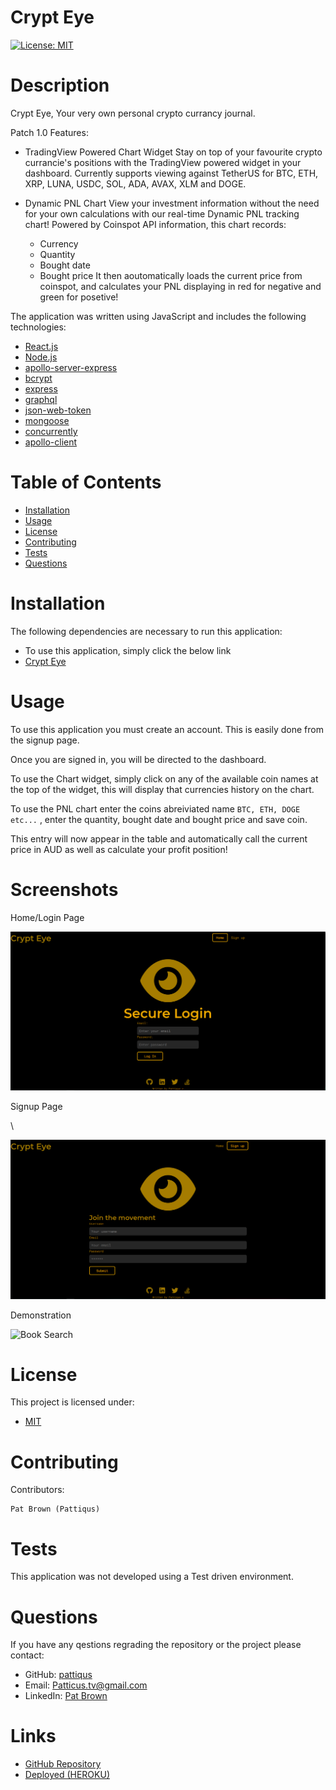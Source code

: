 # Crypt Eye
[![License: MIT](https://img.shields.io/badge/License-MIT-yellow.svg)](https://opensource.org/licenses/MIT)
# Description
Crypt Eye, Your very own personal crypto currancy journal.

Patch 1.0 Features:

- TradingView Powered Chart Widget
    Stay on top of your favourite crypto currancie's positions with the TradingView powered widget in your dashboard. 
    Currently supports viewing against TetherUS for BTC, ETH, XRP, LUNA, USDC, SOL, ADA, AVAX, XLM and DOGE.

- Dynamic PNL Chart
    View your investment information without the need for your own calculations with our real-time Dynamic PNL tracking chart!
    Powered by Coinspot API information, this chart records:
    - Currency
    - Quantity
    - Bought date
    - Bought price
    It then aoutomatically loads the current price from coinspot, and calculates your PNL displaying in red for negative and green for posetive!


The application was written using JavaScript and includes the following technologies: 
- [React.js](https://reactjs.org/)
- [Node.js](https://nodejs.org/en/) 
- [apollo-server-express](https://www.npmjs.com/package/apollo-server-express)
- [bcrypt](https://www.npmjs.com/package/bcrypt)
- [express](https://www.npmjs.com/package/express)
- [graphql](https://www.npmjs.com/package/graphql)
- [json-web-token](https://www.npmjs.com/package/jsonwebtoken)
- [mongoose](https://www.npmjs.com/package/mongoose)
- [concurrently](https://www.npmjs.com/package/concurrently)
- [apollo-client](https://www.npmjs.com/package/@apollo/client)
# Table of Contents
* [Installation](#installation)
* [Usage](#usage)
* [License](#license)
* [Contributing](#contributing)
* [Tests](#tests)
* [Questions](#tests)
# Installation
The following dependencies are necessary to run this application: 

- To use this application, simply click the below link
- [Crypt Eye](https://crypt-eye.herokuapp.com/)


# Usage
To use this application you must create an account.
This is easily done from the signup page.

Once you are signed in, you will be directed to the dashboard.

To use the Chart widget, simply click on any of the available coin names at the top of the widget, this will display that currencies history on the chart.

To use the PNL chart enter the coins abreiviated name ```BTC, ETH, DOGE etc...``` , enter the quantity, bought date and bought price and save coin.

This entry will now appear in the table and automatically call the current price in AUD as well as calculate your profit position!

# Screenshots
<p>Home/Login Page</p>

![Home Page](./assets/Images/home.PNG)

<p>Signup Page</p>\

![SignUp Page](./assets/Images/signup.PNG)

<p>Demonstration</p>

![Book Search](./assets/img/booksearch.gif)



# License
This project is licensed under:
- [MIT](https://opensource.org/licenses/MIT)

# Contributing
Contributors: 
```
Pat Brown (Pattiqus)
```
# Tests
This application was not developed using a Test driven environment.
# Questions
If you have any qestions regrading the repository or the project please contact: 
<ul>
  <li>GitHub:  <a href=https://github.com/pattiqus>pattiqus</a></li> 
  <li>Email: <a href=mailto:Patticus.tv@gmail.com>Patticus.tv@gmail.com</a></li>
  <li>LinkedIn: <a href=https://www.linkedin.com/in/patrick-brown-52553410a>Pat Brown</a></li>
</ul>

# Links
- [GitHub Repository](https://github.com/Pattiqus/cryptEye)
- [Deployed (HEROKU)](https://crypt-eye.herokuapp.com/)
